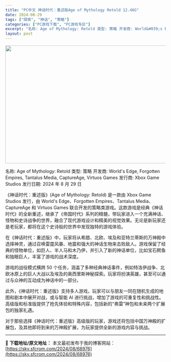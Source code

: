```yaml
---
title: "PC中文 神话时代：重述版Age of Mythology Retold 12.46G"
date: 2024-08-29
tags: ["探索", "神话", "策略"]
categories: ["PC游戏下载", "PC游戏专区"]
excerpt: "名称: Age of Mythology: Retold 类型: 策略 开发商: World&#039;s Edge, Forgotten Empires, Tantalus Media, CaptureAge, Virtuos Games 发行商: Xbox Game Studios 发行日期: 2024 &hellip;"
layout: post
---
```


<img class="aligncenter size-full wp-image-68977" src="https://sky.sfcrom.com/wp-content/uploads/2024/08/2024082906530994.webp" alt="" width="660" height="370" />

名称: Age of Mythology: Retold
类型: 策略
开发商: World's Edge, Forgotten Empires, Tantalus Media, CaptureAge, Virtuos Games
发行商: Xbox Game Studios
发行日期: 2024 年 8 月 29 日

《神话时代：重述版》(Age of Mythology: Retold) 是一款由 Xbox Game Studios 发行，由 World's Edge、Forgotten Empires、Tantalus Media、CaptureAge 和 Virtuos Games 联合开发的策略类游戏。这款游戏是经典《神话时代》的全新重述，继承了《帝国时代》系列的精髓，带玩家进入一个充满神话、怪物和史诗战争的世界，融合了现代游戏设计和精美的视觉效果。无论是新玩家还是老玩家，都将在这个史诗般的世界中发现独特的游戏体验。

在《神话时代：重述版》中，玩家将从希腊、北欧、埃及和亚特兰蒂斯的万神殿中选择神灵，通过召唤雷霆风暴、地震和强大的神话生物来击败敌人。游戏保留了经典的怪物单位，如巨人、半人马和木乃伊，并引入了新的神话单位，比如宝石鳄鱼和独眼巨人，丰富了游戏的战术深度。

游戏的战役模式横跨 50 个任务，涵盖了多种经典神话事件，例如特洛伊战争、北欧冰原上的巨人大战以及埃及的奥西里斯神秘探索。玩家将扮演英雄，甚至可以通过与众神的互动成为神话中的一部分。

此外，《神话时代：重述版》支持多人游戏，玩家可以与朋友一同在随机生成的地图和剧本中展开对战，或与智能 AI 进行挑战，增加了游戏的可重复性和挑战性。高级版和标准版提供了抢先体验和特殊内容，包括新的“弗雷”神包和未来两个扩展包的独家礼遇。

对于那些选择《神话时代：重述版》高级版的玩家，游戏还将包括中国万神殿的扩展包，及其他即将到来的万神殿扩展，为玩家提供全新的游戏内容与挑战。

---
📖 **下载地址/原文地址：** 本文最初发布于我的博客网站：[https://sky.sfcrom.com/2024/08/68976](https://sky.sfcrom.com/2024/08/68976)
